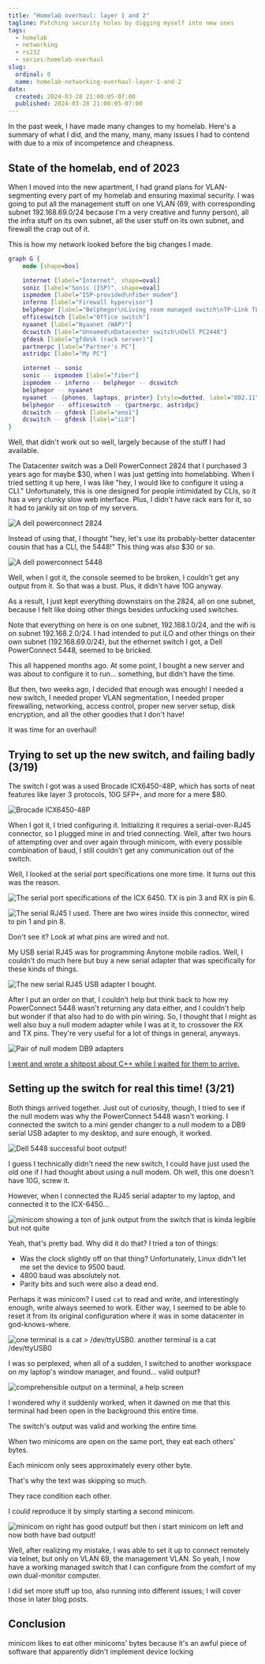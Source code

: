 ```yaml
---
title: "Homelab overhaul: layer 1 and 2"
tagline: Patching security holes by digging myself into new ones
tags:
  - homelab
  - networking
  - rs232
  - series:homelab-overhaul
slug:
  ordinal: 0
  name: homelab-networking-overhaul-layer-1-and-2
date:
  created: 2024-03-28 21:00:05-07:00
  published: 2024-03-28 21:00:05-07:00
---
```


In the past week, I have made many changes to my homelab. Here's a summary of
what I did, and the many, many, many issues I had to contend with due to a mix
of incompetence and cheapness.

## State of the homelab, end of 2023

When I moved into the new apartment, I had grand plans for VLAN-segmenting every
part of my homelab and ensuring maximal security. I was going to put all the
management stuff on one VLAN (69, with corresponding subnet 192.168.69.0/24
because I'm a very creative and funny person), all the infra stuff on its own
subnet, all the user stuff on its own subnet, and firewall the crap out of it.

This is how my network looked before the big changes I made.

```dot
graph G {
    node [shape=box]

    internet [label="Internet", shape=oval]
    sonic [label="Sonic (ISP)", shape=oval]
    ispmodem [label="ISP-provided\nfiber modem"]
    inferno [label="Firewall hypervisor"]
    belphegor [label="Belphegor\nLiving room managed switch\nTP-Link TL-SG2210MP"]
    officeswitch [label="Office switch"]
    nyaanet [label="Nyaanet (WAP)"]
    dcswitch [label="Unnamed\nDatacenter switch\nDell PC2448"]
    gfdesk [label="gfdesk (rack server)"]
    partnerpc [label="Partner's PC"]
    astridpc [label="My PC"]

    internet -- sonic
    sonic -- ispmodem [label="fiber"]
    ispmodem -- inferno -- belphegor -- dcswitch
    belphegor -- nyaanet
    nyaanet -- {phones, laptops, printer} [style=dotted, label="802.11"]
    belphegor -- officeswitch -- {partnerpc, astridpc}
    dcswitch -- gfdesk [label="eno1"]
    dcswitch -- gfdesk [label="iLO"]
}
```

Well, that didn't work out so well, largely because of the stuff I had
available.

The Datacenter switch was a Dell PowerConnect 2824 that I purchased 3 years ago
for maybe $30, when I was just getting into homelabbing. When I tried setting it
up here, I was like "hey, I would like to configure it using a CLI."
Unfortunately, this is one designed for people intimidated by CLIs, so it has a
very clunky slow web interface. Plus, I didn't have rack ears for it, so it had
to jankily sit on top of my servers.

![A dell powerconnect 2824](https://s3.us-west-000.backblazeb2.com/nyaabucket/f9a138c815c9c1452afdf259e4da7409a3e89f36ca596f4bb1223152b0aa1721/powerconnect.webp)

Instead of using that, I thought "hey, let's use its probably-better datacenter
cousin that has a CLI, the 5448!" This thing was also $30 or so.

![A dell powerconnect 5448](https://s3.us-west-000.backblazeb2.com/nyaabucket/504756b2b0b5a54ee5f76104d43a98966510245c08302e927ba629bada79268d/powerconnect5448.jpg)

Well, when I got it, the console seemed to be broken, I couldn't get any output
from it. So that was a bust. Plus, it didn't have 10G anyway.

As a result, I just kept everything downstairs on the 2824, all on one subnet,
because I felt like doing other things besides unfucking used switches.

Note that everything on here is on one subnet, 192.168.1.0/24, and the wifi is
on subnet 192.168.2.0/24. I had intended to put iLO and other things on their
own subnet (192.168.69.0/24), but the ethernet switch I got, a Dell PowerConnect
5448, seemed to be bricked.

This all happened months ago. At some point, I bought a new server and was about
to configure it to run... something, but didn't have the time.

But then, two weeks ago, I decided that enough was enough! I needed a new
switch, I needed proper VLAN segmentation, I needed proper firewalling,
networking, access control, proper new server setup, disk encryption, and all
the other goodies that I don't have!

It was time for an overhaul!

## Trying to set up the new switch, and failing badly (3/19)

The switch I got was a used Brocade ICX6450-48P, which has sorts of neat
features like layer 3 protocols, 10G SFP+, and more for a mere $80.

![Brocade ICX6450-48P](https://s3.us-west-000.backblazeb2.com/nyaabucket/33b402894f3f6291a112fe880ecd38387fb342bfac69976682bfa3b7c1a9d63f/brocade-icx6450-48p.jpg)

When I got it, I tried configuring it. Initializing it requires a
serial-over-RJ45 connector, so I plugged mine in and tried connecting. Well,
after two hours of attempting over and over again through minicom, with every
possible combination of baud, I still couldn't get any communication out of the
switch.

Well, I looked at the serial port specifications one more time. It turns out
this was the reason.

![The serial port specifications of the ICX 6450. TX is pin 3 and RX is pin 6.](https://s3.us-west-000.backblazeb2.com/nyaabucket/0870d5d98df465594e2ac2e973c923fea92d0306040631b42c29256974f26567.png)

![The serial RJ45 I used. There are two wires inside this connector, wired to pin 1 and pin 8.](https://s3.us-west-000.backblazeb2.com/nyaabucket/b123bae6ab887031ae5b4361668ab7822cc539d794fd003072674871aed71529.jpg)

Don't see it? Look at what pins are wired and not.

My USB serial RJ45 was for programming Anytone mobile radios. Well, I couldn't
do much here but buy a new serial adapter that was specifically for these kinds
of things.

![The new serial RJ45 USB adapter I bought.](https://s3.us-west-000.backblazeb2.com/nyaabucket/7234f098998b09a120ef4b159ebe84b6959fc87f012a42c3a6eeb4d3f8abf8a7/rj45-serial-usb.jpg)

After I put an order on that, I couldn't help but think back to how my
PowerConnect 5448 wasn't returning any data either, and I couldn't help but
wonder if that also had to do with pin wiring. So, I thought that I might as
well also buy a null modem adapter while I was at it, to crossover the RX and TX
pins. They're very useful for a lot of things in general, anyways.

![Pair of null modem DB9 adapters](https://s3.us-west-000.backblazeb2.com/nyaabucket/3d4d083514488e9b3b8b4f3dcb78e6b2b7f38c4eb3f1c376498986fea806df0d/51FwpT4q21L._AC_SL1050_.jpg)

[I went and wrote a shitpost about C++ while I waited for them to arrive.](https://astrid.tech/2024/03/19/0/maybe-monad-cpp/)

## Setting up the switch for real this time! (3/21)

Both things arrived together. Just out of curiosity, though, I tried to see if
the null modem was why the PowerConnect 5448 wasn't working. I connected the
switch to a mini gender changer to a null modem to a DB9 serial USB adapter to
my desktop, and sure enough, it worked.

![Dell 5448 successful boot output!](https://s3.us-west-000.backblazeb2.com/nyaabucket/18ed3c75ac093d9255a5c01ced76dbd60c4f0427be2fb258a8f14819aff05fc9.png)

I guess I technically didn't need the new switch, I could have just used the old
one if I had thought about using a null modem. Oh well, this one doesn't have
10G, screw it.

However, when I connected the RJ45 serial adapter to my laptop, and connected it
to the ICX-6450...

![minicom showing a ton of junk output from the switch that is kinda legible but not quite](https://s3.us-west-000.backblazeb2.com/nyaabucket/c5fd7cdfb25237164f43cfd404bf8586b7c49b6f0344a3a4afde254e3b0b2023.png)

Yeah, that's pretty bad. Why did it do that? I tried a ton of things:

- Was the clock slightly off on that thing? Unfortunately, Linux didn't let me
  set the device to 9500 baud.
- 4800 baud was absolutely not.
- Parity bits and such were also a dead end.

Perhaps it was minicom? I used `cat` to read and write, and interestingly
enough, write always seemed to work. Either way, I seemed to be able to reset it
from its original configuration where it was in some datacenter in
god-knows-where.

![one terminal is a cat > /dev/ttyUSB0. another terminal is a cat /dev/ttyUSB0](https://s3.us-west-000.backblazeb2.com/nyaabucket/d5692b9e15e995bf6c5de8fa2e621fcced7dc11c29f68c602c3106cce3f19d61.png)

I was so perplexed, when all of a sudden, I switched to another workspace on my
laptop's window manager, and found... valid output‽

![comprehensible output on a terminal, a help screen](https://s3.us-west-000.backblazeb2.com/nyaabucket/f0ba3bd3e2ac2e9e154080e5b76665448476546f7476cd21700aab439bfe6f70.png)

I wondered why it suddenly worked, when it dawned on me that this terminal had
been open in the background this entire time.

The switch's output was valid and working the entire time.

When two minicoms are open on the same port, they eat each others' bytes.

Each minicom only sees approximately every other byte.

That's why the text was skipping so much.

They race condition each other.

I could reproduce it by simply starting a second minicom.

![minicom on right has good output! but then i start minicom on left and now both have bad output!](https://s3.us-west-000.backblazeb2.com/nyaabucket/3a7c8be723cf508dccecabb4df219dd2fbc1fb54681cd24cb5060327ee18cdc3.png)

Well, after realizing my mistake, I was able to set it up to connect remotely
via telnet, but only on VLAN 69, the management VLAN. So yeah, I now have a
working managed switch that I can configure from the comfort of my own
dual-monitor computer.

I did set more stuff up too, also running into different issues; I will cover
those in later blog posts.

## Conclusion

minicom likes to eat other minicoms' bytes because it's an awful piece of
software that apparently didn't implement device locking
